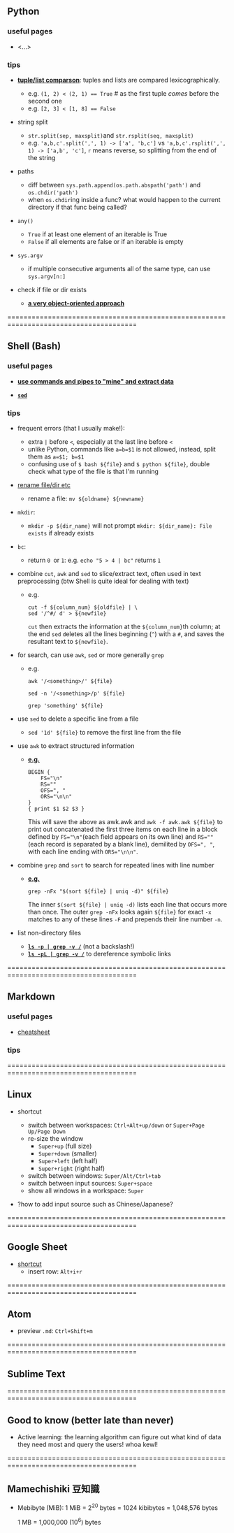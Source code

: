 <h2>Python</h2>

<h3>useful pages</h3>

- <...>

<h3>tips</h3>

- [**tuple/list comparson**](https://docs.python.org/3/reference/expressions.html#value-comparisons): tuples and lists are compared lexicographically.
  - e.g. `(1, 2) < (2, 1) == True` # as the first tuple _comes_ before the second one
  - e.g. `[2, 3] < [1, 8] == False`

- string split
  - `str.split(sep, maxsplit)`and `str.rsplit(seq, maxsplit)`
  - e.g. `'a,b,c'.split(',', 1) -> ['a', 'b,c']` vs `'a,b,c'.rsplit(',', 1) -> ['a,b', 'c']`, `r` means reverse, so splitting from the end of the string

- paths
  - diff between `sys.path.append(os.path.abspath('path')` and `os.chdir('path')`
  - when `os.chdir`ing inside a func? what would happen to the current directory if that func being called?

- `any()`
  - `True` if at least one element of an iterable is True
  - `False` if all elements are false or if an iterable is empty

- `sys.argv`
  - if multiple consecutive arguments all of the same type, can use `sys.argv[n:]`

- check if file or dir exists
  - [**a very object-oriented approach**](https://stackoverflow.com/questions/82831/how-to-check-whether-a-file-exists)

======================================================================================

<h2>Shell (Bash)</h2>

<h3>useful pages</h3>

- [**use commands and pipes to "mine" and extract data**](http://teaching.idallen.com/cst8207/13w/notes/805_data_mining.html)

- [**`sed`**](https://edoras.sdsu.edu/doc/sed.html)

<h3>tips</h3>

- frequent errors (that I usually make!):
  - extra `|` before `<`, especially at the last line before `<`
  - unlike Python, commands like `a=b=$1` is not allowed, instead, split them as `a=$1; b=$1`
  - confusing use of `$ bash ${file}` and `$ python ${file}`, double check what type of the file is that I'm running

- [rename file/dir etc](https://www.cyberciti.biz/faq/bash-rename-files/)
  - rename a file: `mv ${oldname} ${newname}`

- `mkdir`:
	- `mkdir -p ${dir_name}` will not prompt `mkdir: ${dir_name}: File exists` if already exists

- `bc`:
  - return `0 `or `1`: e.g. `echo "5 > 4 | bc"` returns `1` 

- combine `cut`, `awk` and `sed` to slice/extract text, often used in text preprocessing (btw Shell is quite ideal for dealing with text)
  - e.g.

      ```
      cut -f ${column_num} ${oldfile} | \
      sed '/^#/ d' > ${newfile}
      ```

     `cut` then extracts the information at the `${column_num}`th column; at the end `sed` `d`eletes all the lines beginning (`^`) with a `#`, and saves the resultant text to `${newfile}`.

- for search, can use `awk`, `sed` or more generally `grep`
  - e.g.

      ```awk '/<something>/' ${file}```

      ```sed -n '/<something>/p' ${file}```

      ```grep 'something' ${file}```

- use `sed` to delete a specific line from a file
  - `sed '1d' ${file}` to remove the first line from the file

- use `awk` to extract structured information
  - [**e.g.**](https://www.funtoo.org/Awk_by_Example,_Part_2)

      ```
      BEGIN {
          FS="\n"
          RS=""
          OFS=", "
          ORS="\n\n"
      }
      { print $1 $2 $3 }
      ```

      This will save the above as awk.awk and `awk -f awk.awk ${file}` to print out concatenated the first three items on each line in a block defined by `FS="\n"`(each field appears on its own line) and `RS=""`(each record is separated by a blank line), demilited by `OFS=", "`, with each line ending with `ORS="\n\n"`.

- combine `grep` and `sort` to search for repeated lines with line number
  - [**e.g.**](https://unix.stackexchange.com/questions/113719/unix-command-to-check-if-any-two-lines-in-a-file-are-same/113761)

      ```
      grep -nFx "$(sort ${file} | uniq -d)" ${file}
      ```

      The inner `$(sort ${file} | uniq -d)` lists each line that occurs more than once. The outer `grep -nFx` looks again `${file}` for exact `-x` matches to any of these lines `-F` and prepends their line number `-n`.

- list non-directory files
  - [**`ls -p | grep -v /`**](https://unix.stackexchange.com/questions/48492/list-only-regular-files-but-not-directories-in-current-directory) (not a backslash!)
  - [**`ls -pL | grep -v /`**](https://unix.stackexchange.com/questions/48492/list-only-regular-files-but-not-directories-in-current-directory) to dereference symbolic links

======================================================================================

<h2>Markdown</h2>

<h3>useful pages</h3>

- [cheatsheet](https://github.com/adam-p/markdown-here/wiki/Markdown-Cheatsheet)

<h3>tips</h3>

======================================================================================

<h2>Linux</h2>

- shortcut
  - switch between workspaces: `Ctrl+Alt+up/down` or `Super+Page Up/Page Down`
  - re-size the window
    - `Super+up` (full size)
    - `Super+down` (smaller)
    - `Super+left` (left half)
    - `Super+right` (right half)
  - switch between windows: `Super/Alt/Ctrl+tab`
  - switch between input sources: `Super+space`
  - show all windows in a workspace: `Super`

- ?how to add input source such as Chinese/Japanese?

======================================================================================

<h2>Google Sheet</h2>

- [shortcut](https://support.google.com/docs/answer/181110?co=GENIE.Platform%3DDesktop&hl=en)
  - insert row: `Alt+i+r`

======================================================================================

<h2>Atom</h2>

- preview `.md`: `Ctrl+Shift+m`

======================================================================================

<h2>Sublime Text</h2>

======================================================================================

<h2>Good to know (better late than never)</h2>

- Active learning: the learning algorithm can figure out what kind of data they need most and query the users! whoa kewl!

======================================================================================

<h2>Mamechishiki 豆知識</h2>

- Mebibyte (MiB): 1 MiB = 2<sup>20</sup> bytes = 1024 kibibytes = 1,048,576 bytes

  1 MB = 1,000,000 (10<sup>6</sup>) bytes
